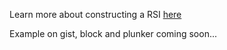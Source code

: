 Learn more about constructing a RSI [here](http://stockcharts.com/school/doku.php?id=chart_school:technical_indicators:relative_strength_index_rsi)

Example on gist, block and plunker coming soon...